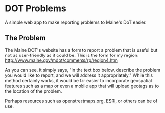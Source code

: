 DOT Problems
============

A simple web app to make reporting problems to Maine's DoT easier.

The Problem
-----------

The Maine DOT's website has a form to report a problem that is useful but not as user-friendly as it could be.  This is the form for my region: http://www.maine.gov/mdot/comments/rp/region4.htm  

As you can see, it simply says, "In the text box below, describe the problem you would like to report, and we will address it appropriately."  While this method certainly works, it would be far easier to incorporate geospatial features such as a map or even a mobile app that will upload geotags as to the location of the problem.  

Perhaps resources such as openstreetmaps.org, ESRI, or others can be of use. 
